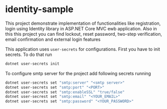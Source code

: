 # identity-sample
This project demonstrate implementation of functionalities like registration, login using Identity library in ASP.NET Core MVC ewb application.
Also in this this project you can find lockout, reset password, two-step verification, email confirmation and external login features

This application uses `user-secrets` for configurations.
First you have to init secrets. To do that run 
```bash
dotnet user-secrets init
```

To configure smtp server for the project add following secrets running
```bash
dotnet user-secrets set "smtp:server" "<smtp server>"
dotnet user-secrets set "smtp:port" "<PORT>"
dotnet user-secrets set "smtp:enableSSL" "true/false"
dotnet user-secrest set "smtp:email" "<YOUR_EMAIL>"
dotnet user-secrets set "smtp:password" "<YOUR_PASSWORD>"
``` 
